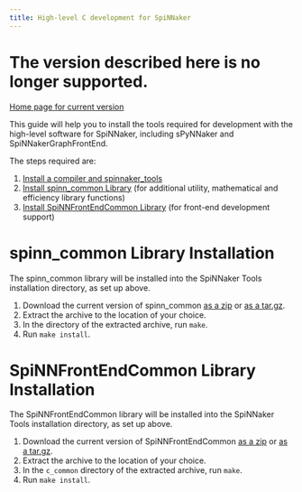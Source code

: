 ```yaml
---
title: High-level C development for SpiNNaker
---
```

# The version described here is no longer supported. 

[Home page for current version](/) 

This guide will help you to install the tools required for development with the high-level software for SpiNNaker, including sPyNNaker and SpiNNakerGraphFrontEnd.

The steps required are:

1. [Install a compiler and spinnaker_tools](/spinn_tools/3.1.0/)
1. [Install spinn_common Library](#spinn_common) (for additional utility, mathematical and efficiency library functions)
1. [Install SpiNNFrontEndCommon Library](#SpinnFrontEndCommon) (for front-end development support)

# <a name="spinn_common"></a> spinn_common Library Installation
The spinn_common library will be installed into the SpiNNaker Tools installation directory, as set up above.

1. Download the current version of spinn_common [as a zip](https://github.com/SpiNNakerManchester/spinn_common/archive/3.0.0.zip) or [as a tar.gz](https://github.com/SpiNNakerManchester/spinn_common/archive/3.0.0.tar.gz).
1. Extract the archive to the location of your choice.
1. In the directory of the extracted archive, run ```make```.
1. Run ```make install```.

# <a name="SpinnFrontEndCommon"></a> SpiNNFrontEndCommon Library Installation
The SpiNNFrontEndCommon library will be installed into the SpiNNaker Tools installation directory, as set up above.

1. Download the current version of SpiNNFrontEndCommon [as a zip](https://github.com/SpiNNakerManchester/SpiNNFrontEndCommon/archive/3.0.0.zip) or [as a tar.gz](https://github.com/SpiNNakerManchester/SpiNNFrontEndCommon/archive/3.0.0.tar.gz).
1. Extract the archive to the location of your choice.
1. In the ```c_common``` directory of the extracted archive, run ```make```.
1. Run ```make install```.
